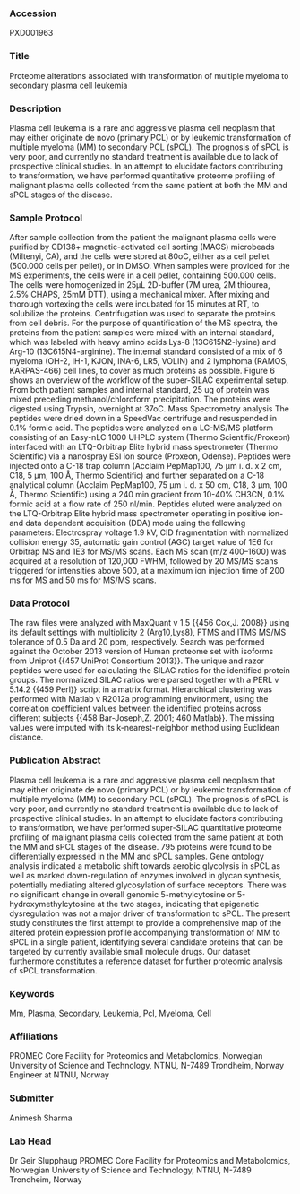 ### Accession
PXD001963

### Title
Proteome alterations associated with transformation of multiple myeloma to secondary plasma cell leukemia

### Description
Plasma cell leukemia is a rare and aggressive plasma cell neoplasm that may either originate de novo (primary PCL) or by leukemic transformation of multiple myeloma (MM) to secondary PCL (sPCL). The prognosis of sPCL is very poor, and currently no standard treatment is available due to lack of prospective clinical studies. In an attempt to elucidate factors contributing to transformation, we have performed quantitative proteome profiling of malignant plasma cells collected from the same patient at both the MM and sPCL stages of the disease.

### Sample Protocol
After sample collection from the patient the malignant plasma cells were purified by CD138+ magnetic-activated cell sorting (MACS) microbeads (Miltenyi, CA), and the cells were stored at 80oC, either as a cell pellet (500.000 cells per pellet), or in DMSO. When samples were provided for the MS experiments, the cells were in a cell pellet, containing 500.000 cells.  The cells were homogenized in 25µL 2D-buffer (7M urea, 2M thiourea, 2.5% CHAPS, 25mM DTT), using a mechanical mixer. After mixing and thorough vortexing the cells were incubated for 15 minutes at RT, to solubilize the proteins. Centrifugation was used to separate the proteins from cell debris. For the purpose of quantification of the MS spectra, the proteins from the patient samples were mixed with an internal standard, which was labeled with heavy amino acids Lys-8 (13C615N2-lysine) and Arg-10 (13C615N4-arginine). The internal standard consisted of a mix of 6 myeloma (OH-2, IH-1, KJON, INA-6, LR5, VOLIN) and 2 lymphoma (RAMOS, KARPAS-466) cell lines, to cover as much proteins as possible. Figure 6 shows an overview of the workflow of the super-SILAC experimental setup.  From both patient samples and internal standard, 25 ug of protein was mixed preceding methanol/chloroform precipitation. The proteins were digested using Trypsin, overnight at 37oC.   Mass Spectrometry analysis The peptides were dried down in a SpeedVac centrifuge and resuspended in 0.1% formic acid. The peptides were analyzed on a LC-MS/MS platform consisting of an Easy-nLC 1000 UHPLC system (Thermo Scientific/Proxeon) interfaced with an LTQ-Orbitrap Elite hybrid mass spectrometer (Thermo Scientific) via a nanospray ESI ion source (Proxeon, Odense). Peptides were injected onto a C-18 trap column (Acclaim PepMap100, 75 μm i. d. x 2 cm, C18, 5 μm, 100 Å, Thermo Scientific) and further separated on a C-18 analytical column (Acclaim PepMap100, 75 μm i. d. x 50 cm, C18, 3 μm, 100 Å, Thermo Scientific) using a 240 min gradient from 10-40% CH3CN, 0.1% formic acid at a flow rate of 250 nl/min. Peptides eluted were analyzed on the LTQ-Orbitrap Elite hybrid mass spectrometer operating in positive ion- and data dependent acquisition (DDA) mode using the following parameters: Electrospray voltage 1.9 kV, CID fragmentation with normalized collision energy 35, automatic gain control (AGC) target value of 1E6 for Orbitrap MS and 1E3 for MS/MS scans. Each MS scan (m/z 400–1600) was acquired at a resolution of 120,000 FWHM, followed by 20 MS/MS scans triggered for intensities above 500, at a maximum ion injection time of 200 ms for MS and 50 ms for MS/MS scans.

### Data Protocol
The raw files were analyzed with MaxQuant v 1.5 {{456 Cox,J. 2008}} using its default settings with multiplicity 2 (Arg10,Lys8), FTMS and ITMS MS/MS tolerance of 0.5 Da and 20 ppm, respectively. Search was performed against the October 2013 version of Human proteome set with isoforms from Uniprot {{457 UniProt Consortium 2013}}. The unique and razor peptides were used for calculating the SILAC ratios for the identified protein groups. The normalized SILAC ratios were parsed together with a PERL v 5.14.2 {{459 Perl}} script in a matrix format. Hierarchical clustering was performed with Matlab v R2012a programming environment, using the correlation coefficient values between the identified proteins across different subjects {{458 Bar-Joseph,Z. 2001; 460 Matlab}}. The missing values were imputed with its k-nearest-neighbor method using Euclidean distance.

### Publication Abstract
Plasma cell leukemia is a rare and aggressive plasma cell neoplasm that may either originate de novo (primary PCL) or by leukemic transformation of multiple myeloma (MM) to secondary PCL (sPCL). The prognosis of sPCL is very poor, and currently no standard treatment is available due to lack of prospective clinical studies. In an attempt to elucidate factors contributing to transformation, we have performed super-SILAC quantitative proteome profiling of malignant plasma cells collected from the same patient at both the MM and sPCL stages of the disease. 795 proteins were found to be differentially expressed in the MM and sPCL samples. Gene ontology analysis indicated a metabolic shift towards aerobic glycolysis in sPCL as well as marked down-regulation of enzymes involved in glycan synthesis, potentially mediating altered glycosylation of surface receptors. There was no significant change in overall genomic 5-methylcytosine or 5-hydroxymethylcytosine at the two stages, indicating that epigenetic dysregulation was not a major driver of transformation to sPCL. The present study constitutes the first attempt to provide a comprehensive map of the altered protein expression profile accompanying transformation of MM to sPCL in a single patient, identifying several candidate proteins that can be targeted by currently available small molecule drugs. Our dataset furthermore constitutes a reference dataset for further proteomic analysis of sPCL transformation.

### Keywords
Mm, Plasma, Secondary, Leukemia, Pcl, Myeloma, Cell

### Affiliations
PROMEC Core Facility for Proteomics and Metabolomics, Norwegian University of Science and Technology, NTNU, N-7489 Trondheim, Norway
Engineer at NTNU, Norway

### Submitter
Animesh Sharma

### Lab Head
Dr Geir Slupphaug
PROMEC Core Facility for Proteomics and Metabolomics, Norwegian University of Science and Technology, NTNU, N-7489 Trondheim, Norway


